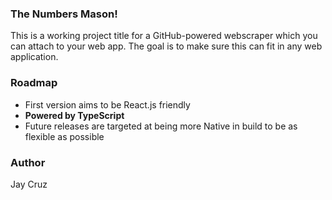 ### The Numbers Mason!
This is a working project title for a GitHub-powered webscraper
which you can attach to your web app. The goal is to make sure this
can fit in any web application.

### Roadmap
- First version aims to be React.js friendly
- **Powered by TypeScript**
- Future releases are targeted at being more Native
in build to be as flexible as possible

### Author
Jay Cruz
